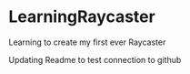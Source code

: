 # LearningRaycaster
Learning to create my first ever Raycaster

Updating Readme to test connection to github
